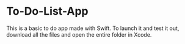 # To-Do-List-App
This is a basic to do app made with Swift. To launch it and test it out, download all the files and open the entire folder in Xcode.
